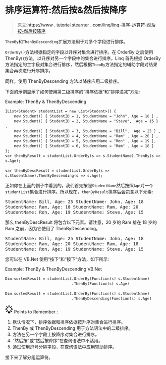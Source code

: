 # 排序运算符:然后按&然后按降序

> 原文:[https://www . tutorial stearner . com/linq/linq-排序-运算符-然后按-然后按降序](https://www.tutorialsteacher.com/linq/linq-sorting-operators-thenby-thenbydescending)

`ThenBy`和`ThenByDescending`扩展方法用于对多个字段进行排序。

`OrderBy()`方法根据指定的字段以升序对集合进行排序。在 OrderBy 之后使用 ThenBy()方法，以升序对另一个字段中的集合进行排序。Linq 首先根据 OrderBy 方法指定的主字段对集合进行排序，然后根据`ThenBy`方法指定的辅助字段对结果集合再次进行升序排序。

同样，使用 ThenByDescending 方法以降序应用二级排序。

下面的示例显示了如何使用第二级排序的“排序依据”和“排序递减”方法:

Example: ThenBy & ThenByDescending

```
IList<Student> studentList = new List<Student>() { 
    new Student() { StudentID = 1, StudentName = "John", Age = 18 } ,
    new Student() { StudentID = 2, StudentName = "Steve",  Age = 15 } ,
    new Student() { StudentID = 3, StudentName = "Bill",  Age = 25 } ,
    new Student() { StudentID = 4, StudentName = "Ram" , Age = 20 } ,
    new Student() { StudentID = 5, StudentName = "Ron" , Age = 19 }, 
    new Student() { StudentID = 6, StudentName = "Ram" , Age = 18 }
};
var thenByResult = studentList.OrderBy(s => s.StudentName).ThenBy(s => s.Age);

var thenByDescResult = studentList.OrderBy(s => s.StudentName).ThenByDescending(s => s.Age);
```

正如你在上面的例子中看到的，我们首先按照`StudentName`然后按照`Age`对一个`studentList`集合进行排序。所以现在，`thenByResult`排序后会包含以下元素:

<samp>StudentName: Bill, Age: 25
StudentName: John, Age: 18
StudentName: Ram, Age: 18
StudentName: Ram, Age: 20
StudentName: Ron, Age: 19
StudentName: Steve, Age: 15</samp>

那么 thenByDescResult 将包含以下元素。请注意，20 岁的 Ram 排在 18 岁的 Ram 之前，因为它使用了 ThenByDescending。

<samp>StudentName: Bill, Age: 25
StudentName: John, Age: 18
StudentName: Ram, Age: 20
StudentName: Ram, Age: 18
StudentName: Ron, Age: 19
StudentName: Steve, Age: 15</samp>

您可以在 VB.Net 使用“按下”和“按下”方法，如下所示:

Example: ThenBy & ThenByDescending VB.Net

```
Dim sortedResult = studentList.OrderBy(Function(s) s.StudentName)
                              .ThenBy(Function(s) s.Age)

Dim sortedResult = studentList.OrderBy(Function(s) s.StudentName)
                              .ThenByDescending(Function(s) s.Age)
```

![](img/85db52f5404f0c468e1b194aa487d6a1.png)  Points to Remember :

1.  默认情况下，排序依据和排序依据按升序对集合进行排序。
2.  ThenBy 或 ThenByDescending 用于方法语法中的二级排序。
3.  方法在另一个字段上按降序对集合进行排序。
4.  “然后按”或“然后按降序”在查询语法中不适用。
5.  通过使用逗号分隔字段，在查询语法中应用辅助排序。

接下来了解分组运算符。